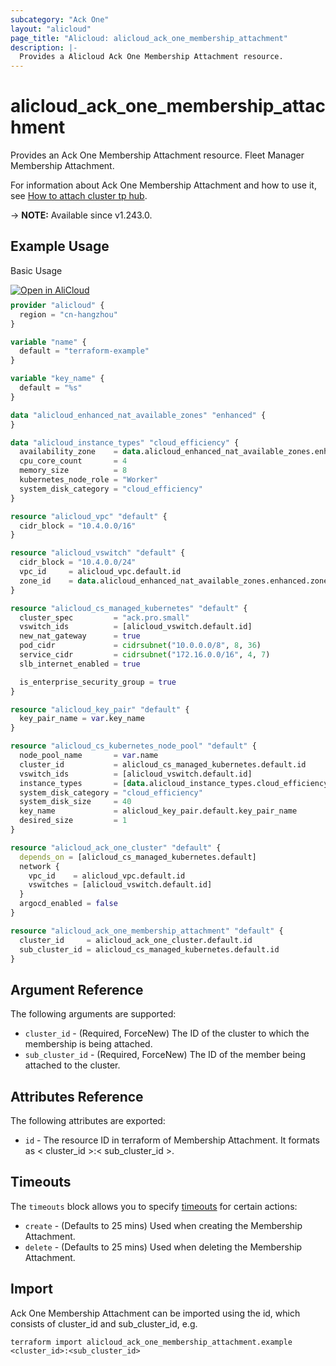 ```yaml
---
subcategory: "Ack One"
layout: "alicloud"
page_title: "Alicloud: alicloud_ack_one_membership_attachment"
description: |-
  Provides a Alicloud Ack One Membership Attachment resource.
---
```


# alicloud_ack_one_membership_attachment

Provides an Ack One Membership Attachment resource. Fleet Manager Membership Attachment.

For information about Ack One Membership Attachment and how to use it, see [How to attach cluster tp hub](https://www.alibabacloud.com/help/en/ack/distributed-cloud-container-platform-for-kubernetes/developer-reference/api-adcp-2022-01-01-attachclustertohub).

-> **NOTE:** Available since v1.243.0.

## Example Usage

Basic Usage

<div style="display: block;margin-bottom: 40px;"><div class="oics-button" style="float: right;position: absolute;margin-bottom: 10px;">
  <a href="https://api.aliyun.com/terraform?resource=alicloud_ack_one_membership_attachment&exampleId=19b8d166-e942-7d41-5ffc-efc9ee5856172c52c8fb&activeTab=example&spm=docs.r.ack_one_membership_attachment.0.19b8d166e9&intl_lang=EN_US" target="_blank">
    <img alt="Open in AliCloud" src="https://img.alicdn.com/imgextra/i1/O1CN01hjjqXv1uYUlY56FyX_!!6000000006049-55-tps-254-36.svg" style="max-height: 44px; max-width: 100%;">
  </a>
</div></div>

```terraform
provider "alicloud" {
  region = "cn-hangzhou"
}

variable "name" {
  default = "terraform-example"
}

variable "key_name" {
  default = "%s"
}

data "alicloud_enhanced_nat_available_zones" "enhanced" {
}

data "alicloud_instance_types" "cloud_efficiency" {
  availability_zone    = data.alicloud_enhanced_nat_available_zones.enhanced.zones.0.zone_id
  cpu_core_count       = 4
  memory_size          = 8
  kubernetes_node_role = "Worker"
  system_disk_category = "cloud_efficiency"
}

resource "alicloud_vpc" "default" {
  cidr_block = "10.4.0.0/16"
}

resource "alicloud_vswitch" "default" {
  cidr_block = "10.4.0.0/24"
  vpc_id     = alicloud_vpc.default.id
  zone_id    = data.alicloud_enhanced_nat_available_zones.enhanced.zones.0.zone_id
}

resource "alicloud_cs_managed_kubernetes" "default" {
  cluster_spec         = "ack.pro.small"
  vswitch_ids          = [alicloud_vswitch.default.id]
  new_nat_gateway      = true
  pod_cidr             = cidrsubnet("10.0.0.0/8", 8, 36)
  service_cidr         = cidrsubnet("172.16.0.0/16", 4, 7)
  slb_internet_enabled = true

  is_enterprise_security_group = true
}

resource "alicloud_key_pair" "default" {
  key_pair_name = var.key_name
}

resource "alicloud_cs_kubernetes_node_pool" "default" {
  node_pool_name       = var.name
  cluster_id           = alicloud_cs_managed_kubernetes.default.id
  vswitch_ids          = [alicloud_vswitch.default.id]
  instance_types       = [data.alicloud_instance_types.cloud_efficiency.instance_types.0.id]
  system_disk_category = "cloud_efficiency"
  system_disk_size     = 40
  key_name             = alicloud_key_pair.default.key_pair_name
  desired_size         = 1
}

resource "alicloud_ack_one_cluster" "default" {
  depends_on = [alicloud_cs_managed_kubernetes.default]
  network {
    vpc_id    = alicloud_vpc.default.id
    vswitches = [alicloud_vswitch.default.id]
  }
  argocd_enabled = false
}

resource "alicloud_ack_one_membership_attachment" "default" {
  cluster_id     = alicloud_ack_one_cluster.default.id
  sub_cluster_id = alicloud_cs_managed_kubernetes.default.id
}
```

## Argument Reference

The following arguments are supported:

* `cluster_id` - (Required, ForceNew) The ID of the cluster to which the membership is being attached.
* `sub_cluster_id` - (Required, ForceNew) The ID of the member being attached to the cluster.

## Attributes Reference

The following attributes are exported:

* `id` - The resource ID in terraform of Membership Attachment. It formats as < cluster_id >:< sub_cluster_id >.

## Timeouts

The `timeouts` block allows you to specify [timeouts](https://developer.hashicorp.com/terraform/language/resources/syntax#operation-timeouts) for certain actions:

* `create` - (Defaults to 25 mins) Used when creating the Membership Attachment.
* `delete` - (Defaults to 25 mins) Used when deleting the Membership Attachment.

## Import

Ack One Membership Attachment can be imported using the id, which consists of cluster_id and sub_cluster_id, e.g.

```shell
terraform import alicloud_ack_one_membership_attachment.example <cluster_id>:<sub_cluster_id>
```
